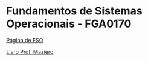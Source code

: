 # Fundamentos de Sistemas Operacionais - FGA0170

[Página de FSO](https://www.brunoribas.com.br/so/2021-1/)

[Livro Prof. Maziero](http://wiki.inf.ufpr.br/maziero/doku.php?id=socm:start)
